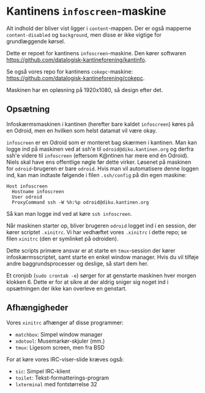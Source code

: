 Kantinens `infoscreen`-maskine
==============================

Alt indhold der bliver vist ligger i `content`-mappen.  Der er også mapperne
`content-disabled` og `background`, men disse er ikke vigtige for grundlæggende
kørsel.

Dette er repoet for kantinens `infoscreen`-maskine.  Den kører softwaren
<https://github.com/datalogisk-kantineforening/kantinfo>.

Se også vores repo for kantinens `cokepc`-maskine:
<https://github.com/datalogisk-kantineforening/cokepc>.

Maskinen har en opløsning på 1920x1080, så design efter det.


Opsætning
---------

Infoskærmsmaskinen i kantinen (herefter bare kaldet `infoscreen`) køres på en
Odroid, men en hvilken som helst datamat vil være okay.

`infoscreen` er en Odroid som er monteret bag skærmen i kantinen.  Man kan logge
ind på maskinen ved at ssh'e til `odroid@diku.kantinen.org` og derfra ssh'e
videre til `infoscreen` (eftersom K@ntinen har mere end én Odroid).  Niels skal
have ens offentlige nøgle før dette virker.  Løsenet på maskinen for
`odroid`-brugeren er bare `odroid`.  Hvis man vil automatisere denne loggen ind,
kan man indtaste følgende i filen `.ssh/config` på din egen maskine:

```
Host infoscreen
  Hostname infoscreen
  User odroid
  ProxyCommand ssh -W %h:%p odroid@diku.kantinen.org
```

Så kan man logge ind ved at køre `ssh infoscreen`.

Når maskinen starter op, bliver brugeren `odroid` logget ind i en session, der
kører scriptet `.xinitrc`.  Vi har vedhæftet vores `.xinitrc` i dette repo; se
filen `xinitrc` (den er symlinket på odroiden).

Dette scripts primære ansvar er at starte en `tmux`-session der kører
infoskærmsscriptet, samt starte en enkel window manager.  Hvis du vil tilføje
andre baggrundsprocesser og deslige, så start dem her.

Et cronjob (`sudo crontab -e`) sørger for at genstarte maskinen hver morgen
klokken 6.  Dette er for at sikre at der aldrig sniger sig noget ind i
opsætningen der ikke kan overleve en genstart.


Afhængigheder
-------------

Vores `xinitrc` afhænger af disse programmer:

  + `matchbox`: Simpel window manager
  + `xdotool`: Musemarkør-skjuler (mm.)
  + `tmux`: Ligesom screen, men fra BSD
  
For at køre vores IRC-viser-slide kræves også:

  + `sic`: Simpel IRC-klient
  + `toilet`: Tekst-formatterings-program
  + `lxterminal` med fontstørrelse 32
